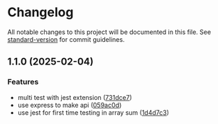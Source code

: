 # Changelog

All notable changes to this project will be documented in this file. See [standard-version](https://github.com/conventional-changelog/standard-version) for commit guidelines.

## 1.1.0 (2025-02-04)


### Features

* multi test with jest extension ([731dce7](https://github.com/ditoaryap/rwid-github-actions/commit/731dce7443ed065f3931fd646166c38408de73f6))
* use express to make api ([059ac0d](https://github.com/ditoaryap/rwid-github-actions/commit/059ac0d3911babdaa2a6384a125d28ce031b5607))
* use jest for first time testing in array sum ([1d4d7c3](https://github.com/ditoaryap/rwid-github-actions/commit/1d4d7c3d9121e4d806b233adc5d83315e4748016))
